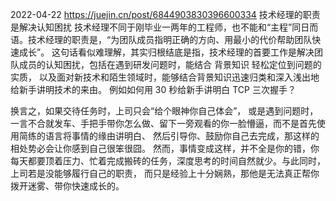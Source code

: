 

2022-04-22
https://juejin.cn/post/6844903830396600334
技术经理的职责是解决认知困扰
技术经理不同于刚毕业一两年的工程师，也不能和“主程”同日而语。技术经理的职责是，“为团队成员指明正确的方向、用最小的代价帮助团队快速成长”。
这句话看似难理解，其实归根结底是指，技术经理的首要工作是解决团队成员的认知困扰，包括在遇到研发问题时，能结合 背景知识 轻松定位到问题的实质，
   以及面对新技术和陌生领域时，能够结合背景知识迅速归类和深入浅出地给新手讲明技术的来由。
例如如何用 30 秒给新手讲明白 TCP 三次握手？

换言之，如果交待任务时，上司只会“给个眼神你自己体会”，
或是遇到问题时，一言不合就发车、手把手带你怎么做、留下一旁观看的你一脸懵逼，而不是首先使用简练的语言将事情的缘由讲明白、
然后引导你、鼓励你自己去完成，那这样的相处势必会让你感到自己很笨很囧。
然而，事情变成这样，并不全是你的错，你每天都要顶着压力、忙着完成搬砖的任务，深度思考的时间自然就少。与此同时，上司若是没能够履行自己的职责，
  而只是经验上十分娴熟，那他是无法真正帮你拨开迷雾、带你快速成长的。

